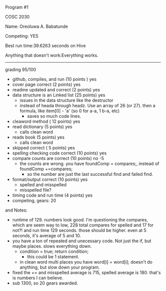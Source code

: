 Program #1

COSC 2030

Name: Oreoluwa A. Babatunde

Competing: YES 

Best run time:39.6263 seconds on Hive

Anything that doesn't work:Everything works.

---
grading 95/100<BR>
* github, compiles, and  run (10 points ) yes
* cover page correct (2 points) yes 
* readme updated and correct (2 points) yes
* data structure is an Linked list (25 points) yes
  * issues in the data structure like the destructor
  * instead of heada through headz.  Use an array of 26 (or 27).  then a formula, like item[0] - 'a' (so 0 for a-a, 1 b-a, etc)
    * saves so much code lines.
* cleaword method ( 12 points) yes
* read dictionary (5 points) yes
  * calls clean word 
* reads book (5 points) yes
  * calls clean word
* skipped correct ( 5 points) yes
* spelling checking code correct (10 points) yes
* compare counts are correct (10 points) no -5
  * the counts are wrong.  you have foundComp = compares;, instead of foundComp +=compares;
    * so the number are just the last successful find and failed find.
* format/output correct (10 points) yes 
  * spelled and misspelled
  * misspelled file?
* timing code and run time (4 points) yes
* competing, gears: 20

and Notes:<BR>
* runtime of 129.  numbers look good.  I'm questioning the compares, which are seem way to low, 228 total compares for spelled and 17 for not?!  and run time 129 seconds.  those should be higher.  even at 5 seconds, it's average of 5 and 10.
* you have a ton of repeated and unecessary code.  Not just the if, but maybe places.  slows everything down.
  * condition = true;  return condition;
    * this could be 1 statement.
  * in clean word multi places you have  word[i] = word[i];  doesn't do anything, but slow down your program.
* fixed the += and misspelled average is 715, spelled average is 180.  that's is numbers I can believe.
* sub 1300, so 20 gears awarded.
